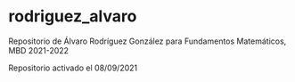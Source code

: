 # rodriguez_alvaro
 Repositorio de Álvaro Rodríguez González para Fundamentos Matemáticos, MBD 2021-2022
 
 Repositorio activado el 08/09/2021

